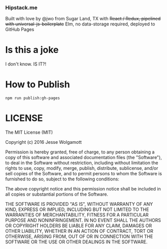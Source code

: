 ### Hipstack.me

Built with love by @jwo from Sugar Land, TX with <strike>React / Redux,
pipelined with universal-js-boilerplate</strike> Elm, no data-storage required, deployed to
GitHub Pages

Is this a joke
======

I don't know. IS IT?!

How to Publish
======

```
npm run publish:gh-pages
```

LICENSE
======

The MIT License (MIT)

Copyright (c) 2016 Jesse Wolgamott

Permission is hereby granted, free of charge, to any person obtaining a copy of this software and associated documentation files (the "Software"), to deal in the Software without restriction, including without limitation the rights to use, copy, modify, merge, publish, distribute, sublicense, and/or sell copies of the Software, and to permit persons to whom the Software is furnished to do so, subject to the following conditions:

The above copyright notice and this permission notice shall be included in all copies or substantial portions of the Software.

THE SOFTWARE IS PROVIDED "AS IS", WITHOUT WARRANTY OF ANY KIND, EXPRESS OR IMPLIED, INCLUDING BUT NOT LIMITED TO THE WARRANTIES OF MERCHANTABILITY, FITNESS FOR A PARTICULAR PURPOSE AND NONINFRINGEMENT. IN NO EVENT SHALL THE AUTHORS OR COPYRIGHT HOLDERS BE LIABLE FOR ANY CLAIM, DAMAGES OR OTHER LIABILITY, WHETHER IN AN ACTION OF CONTRACT, TORT OR OTHERWISE, ARISING FROM, OUT OF OR IN CONNECTION WITH THE SOFTWARE OR THE USE OR OTHER DEALINGS IN THE SOFTWARE.
